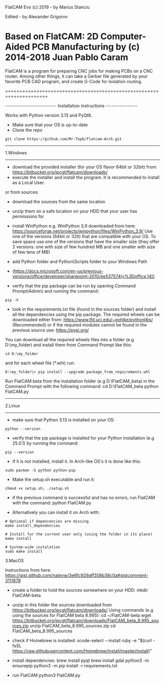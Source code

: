 FlatCAM Evo (c) 2019 - by Marius Stanciu

Edited - by Alexander Grigorov

Based on FlatCAM: 
2D Computer-Aided PCB Manufacturing by (c) 2014-2018 Juan Pablo Caram
=====================================================================

FlatCAM is a program for preparing CNC jobs for making PCBs on a CNC router.
Among other things, it can take a Gerber file generated by your favorite PCB
CAD program, and create G-Code for Isolation routing.

=====================================================================

-------------------------- Installation instructions ----------------

Works with Python version 3.13 and PyQt6.


- Make sure that your OS is up-to-date
- Clone the repo
``` 
git clone https://github.com/Mr-TopG/flatcam-Arch.git
```

**************************************************************************
1.Windows
**************************************************************************
- download the provided installer (for your OS flavor 64bit or 32bit) from:
https://bitbucket.org/jpcgt/flatcam/downloads/
- execute the installer and install the program. It is recommended to install as a Local User.

or from sources:
- download the sources from the same location
- unzip them on a safe location on your HDD that your user has permissions for
- install WinPython e.g. WinPython 3.9 downloaded from here: 
https://sourceforge.net/projects/winpython/files/WinPython_3.9/
Use one of the versions (64bit or 32it) that are compatible with your OS. 
To save space use one of the versions that have the smaller size (they offer 2 versions: 
one with size of few hundred MB and one smaller with size of few tens of MB)

- add Python folder and Python\Scripts folder to your Windows Path 
- (https://docs.microsoft.com/en-us/previous-versions/office/developer/sharepoint-2010/ee537574(v%3Doffice.14))
- verify that the pip package can be run by opening Command Prompt(Admin) and running the command:
```
pip -V
```

- look in the requirements.txt file (found in the sources folder) and install all the dependencies using 
the pip package. 
The required wheels can be downloaded either from:
https://www.lfd.uci.edu/~gohlke/pythonlibs/ (Recommended)
or if the required modules cannot be found in the previous source use:
https://pypi.org/
 
You can download all the required wheels files into a folder (e.g D:\my_folder) and install them from 
Command Prompt like this:

```
cd D:\my_folder
```

and for each wheel file (*.whl) run:
```
D:\my_folder\> pip install --upgrade package_from_requirements.whl
```

Run FlatCAM beta from the installation folder (e.g D:\FlatCAM_beta) in the Command Prompt with the following command:
cd D:\FlatCAM_beta
python FlatCAM.py

**************************************************************************
2.Linux
**************************************************************************


- make sure that Python 3.13 is installed on your OS: 
```
python --version
```
- verify that the pip package is installed for your Python installation (e.g 25.0.1) by running the command:
```
pip --version
``` 

- If it is not installed, install it. In Arch-like OS's it is done like this: 
```
sudo pacman -S python python-pip 
```


- Make the setup.sh executable and run it:
```
chmod +x setup.sh; ./setup.sh
```

- if the previous command is successful and has no errors, run FlatCAM with the command: python FlatCAM.py

- Alternatively you can install it on Arch with:
```
# Optional if depencencies are missing
make install_dependencies

# Install for the current user only (using the folder in its place)
make install

# System-wide instalation
sudo make install
```

3.MacOS

Instructions from here: https://gist.github.com/natevw/3e6fc929aff358b38c0a#gistcomment-3111878

- create a folder to hold the sources somewhere on your HDD:
mkdir FlatCAM-beta

- unzip in this folder the sources downloaded from https://bitbucket.org/jpcgt/flatcam/downloads/
Using commands (e.g using the sources for FlatCAM beta 8.995):
cd ~/FlatCAM-beta
wget https://bitbucket.org/jpcgt/flatcam/downloads/FlatCAM_beta_8.995_sources.zip
unzip FlatCAM_beta_8.995_sources.zip
cd FlatCAM_beta_8.995_sources

- check if Homebrew is installed:
xcode-select --install
ruby -e "$(curl -fsSL https://raw.githubusercontent.com/Homebrew/install/master/install)"

- install dependencies:
brew install pyqt
brew install gdal
python3 -m ensurepip
python3 -m pip install -r requirements.txt

- run FlatCAM
python3 FlatCAM.py
